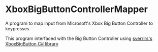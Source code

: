 # XboxBigButtonControllerMapper
A program to map input from Microsoft's Xbox Big Button Controller to keypresses

This program interfaced with the Big Button Controller using [sverrirs's XboxBigButton C# library](https://github.com/sverrirs/XboxBigButton)
